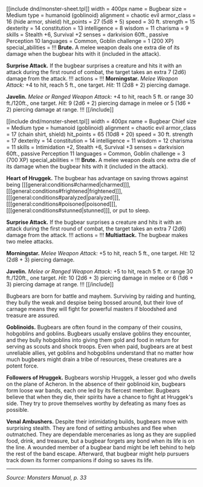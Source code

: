 <div class="monster-include" markdown="1">

<a id="Bugbear"></a>

[[include dnd/monster-sheet.tpl]]
width = 400px
name = Bugbear
size = Medium
type = humanoid (goblinoid)
alignment = chaotic evil
armor_class = 16 (hide armor, shield)
hit_points = 27 (5d8 + 5)
speed = 30 ft.
strength = 15
dexterity = 14
constitution = 13
intelligence = 8
wisdom = 11
charisma = 9
skills = Stealth +6, Survival +2
senses = darkvision 60ft., passive Perception 10
languages = Common, Goblin
challenge = 1 (200 XP)
special_abilities = !!!
**Brute.** A melee weapon deals one extra die of its damage when the bugbear hits with it (included in the attack).

**Surprise Attack.** If the bugbear surprises a creature and hits it with an attack during the first round of combat, the target takes an extra 7 (2d6) damage from the attack.
!!!
actions = !!!
**Morningstar.** *Melee Weapon Attack:* +4 to hit, reach 5 ft., one target. *Hit:* 11 (2d8 + 2) piercing damage.

**Javelin.** *Melee or Ranged Weapon Attack:* +4 to hit, reach 5 ft. or range 30 ft./120ft., one target. *Hit:* 9 (2d6 + 2) piercing damage in melee or 5 (1d6 + 2) piercing damage at range.
!!!
[[/include]]

</div>

<div class="monster-include" markdown="1">

<a id="Bugbear-Chief"></a>

[[include dnd/monster-sheet.tpl]]
width = 400px
name = Bugbear Chief
size = Medium
type = humanoid (goblinoid)
alignment = chaotic evil
armor_class = 17 (chain shirt, shield)
hit_points = 65 (10d8 + 20)
speed = 30 ft.
strength = 17
dexterity = 14
constitution = 14
intelligence = 11
wisdom = 12
charisma = 11
skills = Intimidation +2, Stealth +6, Survival +3
senses = darkvision 60ft., passive Perception 11
languages = Common, Goblin
challenge = 3 (700 XP)
special_abilities = !!!
**Brute.** A melee weapon deals one extra die of its damage when the bugbear hits with it (included in the attack).

**Heart of Hruggek.** The bugbear has advantage on saving throws against being [[[general:conditions#charmed|charmed]]], [[[general:conditions#frightened|frightened]]], [[[general:conditions#paralyzed|paralyzed]]], [[[general:conditions#poisoned|poisoned]]], [[[general:conditions#stunned|stunned]]], or put to sleep.

**Surprise Attack.** If the bugbear surprises a creature and hits it with an attack during the first round of combat, the target takes an extra 7 (2d6) damage from the attack.
!!!
actions = !!!
**Multiattack.** The bugbear makes two melee attacks.

**Morningstar.** *Melee Weapon Attack:* +5 to hit, reach 5 ft., one target. *Hit:* 12 (2d8 + 3) piercing damage.

**Javelin.** *Melee or Ranged Weapon Attack:* +5 to hit, reach 5 ft. or range 30 ft./120ft., one target. *Hit:* 10 (2d6 + 3) piercing damage in melee or 6 (1d6 + 3) piercing damage at range.
!!!
[[/include]]

</div>

Bugbears are born for battle and mayhem. Surviving by raiding and hunting, they bully the weak and despise being bossed around, but their love of carnage means they will fight for powerful masters if bloodshed and treasure are assured.

**Goblinoids.** Bugbears are often found in the company of their cousins, hobgoblins and goblins. Bugbears usually enslave goblins they encounter, and they bully hobgoblins into giving them gold and food in return for serving as scouts and shock troops. Even when paid, bugbears are at best unreliable allies, yet goblins and hobgoblins understand that no matter how much bugbears might drain a tribe of resources, these creatures are a potent force.

**Followers of Hruggek.** Bugbears worship Hruggek, a lesser god who dwells on the plane of Acheron. In the absence of their goblinoid kin, bugbears form loose war bands, each one led by its fiercest member. Bugbears believe that when they die, their spirits have a chance to fight at Hruggek's side. They try to prove themselves worthy by defeating as many foes as possible.

**Venal Ambushers.** Despite their intimidating builds, bugbears move with surprising stealth. They are fond of setting ambushes and flee when outmatched. They are dependable mercenaries as long as they are supplied food, drink, and treasure, but a bugbear forgets any bond when its life is on the line. A wounded member of a bugbear band might be left behind to help the rest of the band escape. Afterward, that bugbear might help pursuers track down its former companions if doing so saves its life.

----

*Source: Monsters Manual, p. 33*
